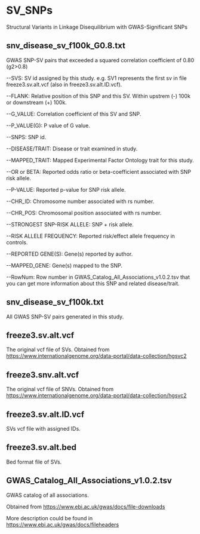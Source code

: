 # SV_SNPs
Structural Variants in Linkage Disequilibrium with GWAS-Significant SNPs

## snv_disease_sv_f100k_G0.8.txt
GWAS SNP-SV pairs that exceeded a squared correlation coefficient of 0.80 (g2>0.8)

--SVS: SV id assigned by this study. e.g. SV1 represents the first sv in file freeze3.sv.alt.vcf (also in freeze3.sv.alt.ID.vcf).

--FLANK: Relative position of this SNP and this SV. Within upstrem (-) 100k or downstream (+) 100k.

--G_VALUE: Correlation coefficient of this SV and SNP.

--P_VALUE(G): P value of G value.

--SNPS: SNP id.

--DISEASE/TRAIT: Disease or trait examined in study.

--MAPPED_TRAIT: Mapped Experimental Factor Ontology trait for this study.

--OR or BETA: Reported odds ratio or beta-coefficient associated with SNP risk allele.

--P-VALUE: Reported p-value for SNP risk allele.

--CHR_ID: Chromosome number associated with rs number.

--CHR_POS: Chromosomal position associated with rs number.

--STRONGEST SNP-RISK ALLELE: SNP + risk allele.

--RISK ALLELE FREQUENCY: Reported risk/effect allele frequency in controls.

--REPORTED GENE(S): Gene(s) reported by author.

--MAPPED_GENE: Gene(s) mapped to the SNP.

--RowNum: Row number in GWAS_Catalog_All_Associations_v1.0.2.tsv that you can get more information about this SNP and related disease/trait.

## snv_disease_sv_f100k.txt
All GWAS SNP-SV pairs generated in this study.

## freeze3.sv.alt.vcf
The original vcf file of SVs. Obtained from https://www.internationalgenome.org/data-portal/data-collection/hgsvc2

## freeze3.snv.alt.vcf
The original vcf file of SNVs. Obtained from https://www.internationalgenome.org/data-portal/data-collection/hgsvc2

## freeze3.sv.alt.ID.vcf
SVs vcf file with assigned IDs.

## freeze3.sv.alt.bed
Bed format file of SVs.

## GWAS_Catalog_All_Associations_v1.0.2.tsv
GWAS catalog of all associations.

Obtained from https://www.ebi.ac.uk/gwas/docs/file-downloads

More description could be found in https://www.ebi.ac.uk/gwas/docs/fileheaders
